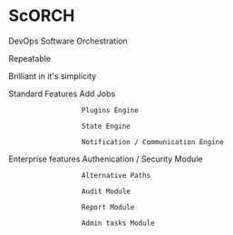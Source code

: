 ScORCH
======

DevOps Software Orchestration

Repeatable

Brilliant in it's simplicity

Standard Features
                      Add Jobs
                      
                      Plugins Engine
                      
                      State Engine
                      
                      Notification / Communication Engine
                      
Enterprise features
                      Authenication / Security  Module

                      Alternative Paths
                      
                      Audit Module
                      
                      Report Module
                      
                      Admin tasks Module
                      
                      
